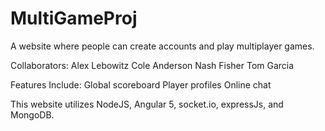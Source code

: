 # MultiGameProj
A website where people can create accounts and play multiplayer games.

Collaborators: 
Alex Lebowitz
Cole Anderson
Nash Fisher
Tom Garcia

Features Include: 
Global scoreboard
Player profiles
Online chat

This website utilizes NodeJS, Angular 5, socket.io, expressJs, and MongoDB.
